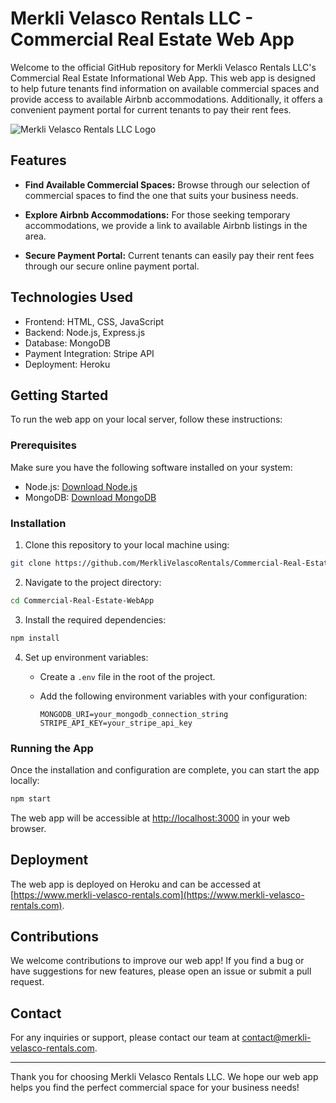 # Merkli Velasco Rentals LLC - Commercial Real Estate Web App

Welcome to the official GitHub repository for Merkli Velasco Rentals LLC's Commercial Real Estate Informational Web App. This web app is designed to help future tenants find information on available commercial spaces and provide access to available Airbnb accommodations. Additionally, it offers a convenient payment portal for current tenants to pay their rent fees.

![Merkli Velasco Rentals LLC Logo](https://yourimageurl.com/merkli-velasco-rentals-logo.png)

## Features

- **Find Available Commercial Spaces:** Browse through our selection of commercial spaces to find the one that suits your business needs.

- **Explore Airbnb Accommodations:** For those seeking temporary accommodations, we provide a link to available Airbnb listings in the area.

- **Secure Payment Portal:** Current tenants can easily pay their rent fees through our secure online payment portal.

## Technologies Used

- Frontend: HTML, CSS, JavaScript
- Backend: Node.js, Express.js
- Database: MongoDB
- Payment Integration: Stripe API
- Deployment: Heroku

## Getting Started

To run the web app on your local server, follow these instructions:

### Prerequisites

Make sure you have the following software installed on your system:

- Node.js: [Download Node.js](https://nodejs.org)
- MongoDB: [Download MongoDB](https://www.mongodb.com/try/download/community)

### Installation

1. Clone this repository to your local machine using:

```bash
git clone https://github.com/MerkliVelascoRentals/Commercial-Real-Estate-WebApp.git
```

2. Navigate to the project directory:

```bash
cd Commercial-Real-Estate-WebApp
```

3. Install the required dependencies:

```bash
npm install
```

4. Set up environment variables:

   - Create a `.env` file in the root of the project.
   - Add the following environment variables with your configuration:

     ```env
     MONGODB_URI=your_mongodb_connection_string
     STRIPE_API_KEY=your_stripe_api_key
     ```

### Running the App

Once the installation and configuration are complete, you can start the app locally:

```bash
npm start
```

The web app will be accessible at [http://localhost:3000](http://localhost:3000) in your web browser.

## Deployment

The web app is deployed on Heroku and can be accessed at [https://www.merkli-velasco-rentals.com](https://www.merkli-velasco-rentals.com).

## Contributions

We welcome contributions to improve our web app! If you find a bug or have suggestions for new features, please open an issue or submit a pull request.

## Contact

For any inquiries or support, please contact our team at [contact@merkli-velasco-rentals.com](mailto:contact@merkli-velasco-rentals.com).

---

Thank you for choosing Merkli Velasco Rentals LLC. We hope our web app helps you find the perfect commercial space for your business needs!
